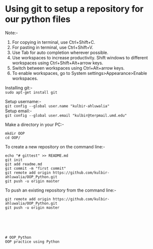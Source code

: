 # Using git to setup a repository for our python files
Note:-
1. For copying in terminal, use Ctrl+Shift+C. 
2. For pasting in terminal, use Ctrl+Shift+V.
3. Use Tab for auto completion wherever possible.
4. Use workspaces to increase productivity. Shift windows to different workspaces using Ctrl+Shift+Alt+arrow keys.
5. Switch between workspaces using Ctrl+Alt+arrow keys.
6. To enable workspaces, go to System settings>Appearance>Enable workspaces.



Installing git:-   
```sudo apt-get install git```

Setup username:-    
```git config --global user.name "kulbir-ahluwalia"```  
Setup email:-  
```git config --global user.email "kulbir@terpmail.umd.edu"```  

Make a directory in your PC:-  
```cd Documents/  
mkdir OOP
cd OOP/  
```
To create a new repository on the command line:-
```
echo "# gittest" >> README.md  
git init  
git add readme.md  
git commit -m "first commit"  
git remote add origin https://github.com/kulbir-ahluwalia/OOP_Python.git  
git push -u origin master   
``` 

To push an existing repository from the command line:-
```
git remote add origin https://github.com/kulbir-ahluwalia/OOP_Python.git  
git push -u origin master






# OOP_Python  
OOP practice using Python  
